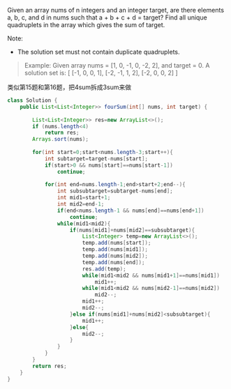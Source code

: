 Given an array nums of n integers and an integer target, are there elements a, b, c, and d in nums such that a + b + c + d = target? Find all unique quadruplets in the array which gives the sum of target.

Note:

- The solution set must not contain duplicate quadruplets.

>Example:
Given array nums = [1, 0, -1, 0, -2, 2], and target = 0.
A solution set is:
[
  [-1,  0, 0, 1],
  [-2, -1, 1, 2],
  [-2,  0, 0, 2]
]

类似第15题和第16题，把4sum拆成3sum来做

```java
class Solution {
    public List<List<Integer>> fourSum(int[] nums, int target) {
        
        List<List<Integer>> res=new ArrayList<>();
        if (nums.length<4)
            return res;
        Arrays.sort(nums);
        
        for(int start=0;start<nums.length-3;start++){
            int subtarget=target-nums[start];
            if(start>0 && nums[start]==nums[start-1])
                continue;
            
            for(int end=nums.length-1;end>start+2;end--){           
                int subsubtarget=subtarget-nums[end];
                int mid1=start+1;
                int mid2=end-1;
                if(end<nums.length-1 && nums[end]==nums[end+1])
                    continue;
                while(mid1<mid2){
                    if(nums[mid1]+nums[mid2]==subsubtarget){
                        List<Integer> temp=new ArrayList<>();
                        temp.add(nums[start]);
                        temp.add(nums[mid1]);
                        temp.add(nums[mid2]);
                        temp.add(nums[end]);
                        res.add(temp);
                        while(mid1<mid2 && nums[mid1+1]==nums[mid1])
                            mid1++;
                        while(mid1<mid2 && nums[mid2-1]==nums[mid2])
                            mid2--;
                        mid1++;
                        mid2--;
                    }else if(nums[mid1]+nums[mid2]<subsubtarget){
                        mid1++;
                    }else{
                        mid2--;
                    }
                }         
            }
        }
        return res;
    }
}
```
